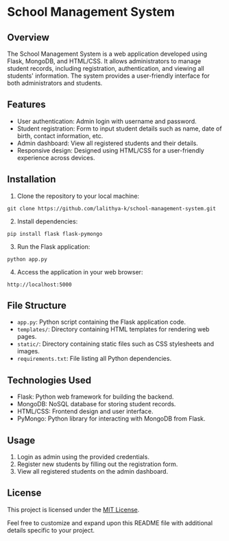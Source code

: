 # School Management System

## Overview

The School Management System is a web application developed using Flask, MongoDB, and HTML/CSS. It allows administrators to manage student records, including registration, authentication, and viewing all students' information. The system provides a user-friendly interface for both administrators and students.

## Features

- User authentication: Admin login with username and password.
- Student registration: Form to input student details such as name, date of birth, contact information, etc.
- Admin dashboard: View all registered students and their details.
- Responsive design: Designed using HTML/CSS for a user-friendly experience across devices.

## Installation

1. Clone the repository to your local machine:

```
git clone https://github.com/lalithya-k/school-management-system.git
```

2. Install dependencies:

```
pip install flask flask-pymongo
```

3. Run the Flask application:

```
python app.py
```

4. Access the application in your web browser:

```
http://localhost:5000
```

## File Structure

- `app.py`: Python script containing the Flask application code.
- `templates/`: Directory containing HTML templates for rendering web pages.
- `static/`: Directory containing static files such as CSS stylesheets and images.
- `requirements.txt`: File listing all Python dependencies.

## Technologies Used

- Flask: Python web framework for building the backend.
- MongoDB: NoSQL database for storing student records.
- HTML/CSS: Frontend design and user interface.
- PyMongo: Python library for interacting with MongoDB from Flask.

## Usage

1. Login as admin using the provided credentials.
2. Register new students by filling out the registration form.
3. View all registered students on the admin dashboard.

## License

This project is licensed under the [MIT License](LICENSE).

Feel free to customize and expand upon this README file with additional details specific to your project.
